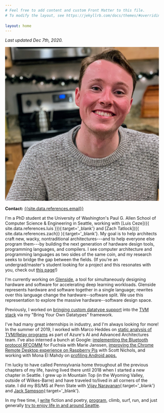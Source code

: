 ```yaml
---
# Feel free to add content and custom Front Matter to this file.
# To modify the layout, see https://jekyllrb.com/docs/themes/#overriding-theme-defaults

layout: home
---
```


*Last updated Dec 7th, 2020.*

![Gus Smith](/assets/profile-pictures/2020-03-04.jpg)

**Contact:** [{{site.data.references.email}}](mailto:{{site.data.references.email}})

I'm a PhD student at
  the University of Washington's
  Paul G. Allen School of Computer Science &amp; Engineering
  in Seattle,
  working with [Luis Ceze]({{ site.data.references.luis }}){:target='_blank'}
  and [Zach Tatlock]({{ site.data.references.zach}} ){:target='_blank'}.
My goal is to help architects craft
  new, wacky, nontraditional
  architectures---and to help everyone else program them---by
  building the next generation of
  hardware design tools, programming languages, and compilers.
I see
  computer architecture and programming languages
  as two sides of the same coin,
  and my research seeks to bridge the gap
  between the fields.
(If you're an undergrad/master's student
  looking for a project and this resonates with you,
  check out [this page](/potential-mentee-projects)!)

I'm currently working on
  [Glenside](https://github.com/gussmith23/glenside),
  a tool for simultaneously designing
  hardware and software
  for accelerating deep learning workloads.
Glenside represents hardware and software
  together in a single language;
  rewrites over this language
  change the hardware--software split.
We use this representation
  to explore the massive hardware--software design space.


Previously, I worked on
  [bringing custom datatype support](https://github.com/gussmith23/tvm/commit/cfefc6d394bc73c1d3f9b61445bfabb44cb2d291)
  into the [TVM stack](https://tvm.ai/)
  via my "Bring Your Own Datatypes" framework.

I've had many great internships in industry, 
  and I'm always looking for more!
In the summer of 2019,
  I worked with Marco Heddes on
  [static analysis of TVM/Relay programs](https://github.com/microsoft/Analysis-Framework-for-TVM)
  as part of Azure's AI and Advanced Architectures team.
I've also interned a bunch at Google:
  [implementing the Bluetooth protocol RFCOMM](https://fuchsia.googlesource.com/fuchsia/+/85cd568e67d8113f3206af9af9060764abef7f35)
  for Fuchsia
  with Marie Janssen,
  [improving the Chrome Remote Desktop experience on Raspberry Pis](https://chromium.googlesource.com/chromium/src/+/d18e0892dcabb921e226354f0c50c95a8b15f4b1)
  with Scott Nichols,
  and working with Mona El Mahdy on 
  [profiling Android apps.](https://android.googlesource.com/platform/tools/base/+/efff78f6cf0930f9d2949ac75007ea52ac983db8)

I'm lucky to have called Pennsylvania home
  throughout all the previous chapters of my life,
  having lived there until 2018
  when I started a new chapter in Seattle.
I grew up in Mountain Top
  (in the Wyoming Valley, outside of Wilkes-Barre)
  and have traveled to/lived in all corners of the state.
I did my BS/MS
  at Penn State
  with [Vijay Narayanan]({{site.data.references.vijay}}){:target='_blank'}
  and [Jack Sampson]({{site.data.references.jack}}){:target='_blank'}.

In my free time,
  I [write](/writing) fiction and poetry,
  [program](https://github.com/gussmith23),
  climb, surf, run, 
  and just generally [try to enjoy life in and around Seattle](/pictures).

